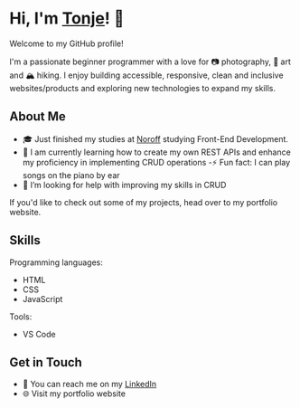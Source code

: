 # Hi, I'm [Tonje](https://github.com/tonjetj)! 👋

Welcome to my GitHub profile! 

I'm a passionate beginner programmer with a love for 📷 photography, 🎨 art and 🏔️ hiking. 
I enjoy building accessible, responsive, clean and inclusive websites/products and exploring new technologies to expand my skills.

## About Me
- 🎓 Just finished my studies at [Noroff](https://www.noroff.no/) studying Front-End Development.
- 🔭 I am currently learning how to create my own REST APIs and enhance my proficiency in implementing CRUD operations
-⚡ Fun fact: I can play songs on the piano by ear
- 🤔 I’m looking for help with improving my skills in CRUD

If you'd like to check out some of my projects, head over to my portfolio website. 

## Skills

Programming languages: 
- HTML
- CSS
- JavaScript

Tools: 
- VS Code

## Get in Touch
- 💬 You can reach me on my [LinkedIn](https://www.linkedin.com/in/tonje-totland-jenssen-1b6209a4)
- 🌐 Visit my portfolio website

<!--
**tonjetj/tonjetj** is a ✨ _special_ ✨ repository because its `README.md` (this file) appears on your GitHub profile.

Here are some ideas to get you started:

- 🔭 I’m currently working on ...
- 🌱 I’m currently learning ...
- 👯 I’m looking to collaborate on ...
- 🤔 I’m looking for help with ...
- 💬 Ask me about ...
- 📫 How to reach me: ...
- 😄 Pronouns: ...
- ⚡ Fun fact: ...
-->
